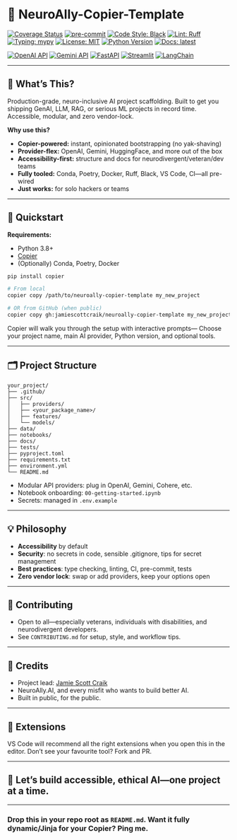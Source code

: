 # 🧠 NeuroAlly-Copier-Template

[![Coverage Status](https://img.shields.io/codecov/c/github/jamiescottcraik/neuroally-copier-template?logo=codecov)](https://app.codecov.io/gh/jamiescottcraik/neuroally-copier-template)
[![pre-commit](https://img.shields.io/badge/pre--commit-enabled-brightgreen?logo=pre-commit\&logoColor=white)](https://github.com/pre-commit/pre-commit)
[![Code Style: Black](https://img.shields.io/badge/code%20style-black-000000.svg?logo=python\&logoColor=white)](https://github.com/psf/black)
[![Lint: Ruff](https://img.shields.io/badge/lint-Ruff-009dff?logo=python\&logoColor=white)](https://github.com/astral-sh/ruff)
[![Typing: mypy](https://img.shields.io/badge/typing-mypy-2A6BDA?logo=python\&logoColor=white)](http://mypy-lang.org/)
[![License: MIT](https://img.shields.io/badge/license-MIT-yellow.svg)](LICENSE)
[![Python Version](https://img.shields.io/badge/python-3.11%2B-blue?logo=python)](https://www.python.org/)
[![Docs: latest](https://img.shields.io/badge/docs-latest-blue.svg?logo=readthedocs)](https://jamiescottcraik.github.io/neuroally-copier-template/)

<!-- API/Framework badges, adjust as needed -->

[![OpenAI API](https://img.shields.io/badge/OpenAI-API-10a37f?logo=openai)](https://platform.openai.com/docs/api-reference)
[![Gemini API](https://img.shields.io/badge/Gemini-API-4285F4?logo=google)](https://ai.google.dev/gemini-api/docs)
[![FastAPI](https://img.shields.io/badge/FastAPI-Backend-009688?logo=fastapi\&logoColor=white)](https://fastapi.tiangolo.com/)
[![Streamlit](https://img.shields.io/badge/Streamlit-UI-FF4B4B?logo=streamlit\&logoColor=white)](https://streamlit.io/)
[![LangChain](https://img.shields.io/badge/LangChain-Enabled-blueviolet)](https://www.langchain.com/)

---

## 🚀 What’s This?

Production-grade, neuro-inclusive AI project scaffolding.
Built to get you shipping GenAI, LLM, RAG, or serious ML projects in record time.
Accessible, modular, and zero vendor-lock.

**Why use this?**

* **Copier-powered:** instant, opinionated bootstrapping (no yak-shaving)
* **Provider-flex:** OpenAI, Gemini, HuggingFace, and more out of the box
* **Accessibility-first:** structure and docs for neurodivergent/veteran/dev teams
* **Fully tooled:** Conda, Poetry, Docker, Ruff, Black, VS Code, CI—all pre-wired
* **Just works:** for solo hackers or teams

---

## 🏁 Quickstart

**Requirements:**

* Python 3.8+
* [Copier](https://copier.readthedocs.io/en/latest/)
* (Optionally) Conda, Poetry, Docker

```bash
pip install copier

# From local
copier copy /path/to/neuroally-copier-template my_new_project

# OR from GitHub (when public)
copier copy gh:jamiescottcraik/neuroally-copier-template my_new_project
```

Copier will walk you through the setup with interactive prompts—
Choose your project name, main AI provider, Python version, and optional tools.

---

## 🗂️ Project Structure

```text
your_project/
├── .github/
├── src/
│   ├── providers/
│   ├── <your_package_name>/
│   ├── features/
│   └── models/
├── data/
├── notebooks/
├── docs/
├── tests/
├── pyproject.toml
├── requirements.txt
├── environment.yml
└── README.md
```

* Modular API providers: plug in OpenAI, Gemini, Cohere, etc.
* Notebook onboarding: `00-getting-started.ipynb`
* Secrets: managed in `.env.example`

---

## 💡 Philosophy

* **Accessibility** by default
* **Security**: no secrets in code, sensible .gitignore, tips for secret management
* **Best practices**: type checking, linting, CI, pre-commit, tests
* **Zero vendor lock**: swap or add providers, keep your options open

---

## 👥 Contributing

* Open to all—especially veterans, individuals with disabilities, and neurodivergent developers.
* See `CONTRIBUTING.md` for setup, style, and workflow tips.

---

## 🙌 Credits

* Project lead: [Jamie Scott Craik](https://github.com/jamiescottcraik)
* NeuroAlly.AI, and every misfit who wants to build better AI.
* Built in public, for the public.

---

## 🧩 Extensions

VS Code will recommend all the right extensions when you open this in the editor.
Don’t see your favourite tool? Fork and PR.

---

## 🏁 Let’s build accessible, ethical AI—one project at a time.

---

### Drop this in your repo root as `README.md`. Want it fully dynamic/Jinja for your Copier? Ping me.
